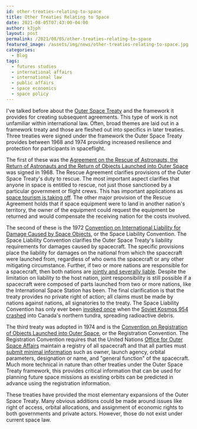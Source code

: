 ```yaml
---
id: other-treaties-relating-to-space
title: Other Treaties Relating to Space
date: 2021-08-05T07:43:00-04:00
author: k3jph
layout: post
permalink: /2021/08/05/other-treaties-relating-to-space
featured_image: /assets/img/news/other-treaties-relating-to-space.jpg
categories:
  - Blog
tags:
  - futures studies
  - international affairs
  - international law
  - public affairs
  - space economics
  - space policy 
---
```


I've talked before about the [Outer Space
Treaty](/2017/08/18/note-outer-space-treaty/) and the framework it
provides for creating subsequent agreements.  This type of work is
not unfamiliar within international law.  Often, broad themes are
laid out in a framework treaty and those are fleshed out into
specifics in later treaties.  Three treaties were signed under the
framework the Outer Space Treaty provides between 1968 and 1974
providing increased resilience and protection for participants in
spaceflight.

The first of these was the [Agreement on the Rescue of Astronauts,
the Return of Astronauts and the Return of Objects Launched into
Outer
Space](https://www.cambridge.org/core/journals/netherlands-international-law-review/article/abs/new-chapter-of-space-law-the-agreement-on-the-rescue-and-return-of-astronauts-and-space-objects/65052CCE07F6E0BFEDDD0AF79AF12CEE)
was signed in 1968.  The Rescue Agreement clarifies provisions of
the Outer Space Treaty's duty to rescue.  The most important aspect
clarifies that anyone in space is entitled to rescue, not just those
sanctioned by a particular government or flight crews.  This has
important applications as [space tourism is taking
off](https://www.elgaronline.com/view/edcoll/9781785361067/9781785361067.00009.xml).
The other major provision of the Rescue Agreement holds that if
space equipment were to land in another nation's territory, the
owner of the equipment could request the equipment be returned and
would compensate the receiving nation for the costs involved.

The second of these is the 1972 [Convention on International Liability
for Damage Caused by Space
Objects](https://heinonline.org/HOL/Page?handle=hein.journals/jrlsl6&div=20&g_sent=1&casa_token=XUQmjV0CJuUAAAAA:NPvO-ZO5EwB88vaD4AlvGDaeVp1U16m0P9vPCD_fmrZzC3vrH2MC-RMh_3P153rq6TwiOe4&collection=journals),
or the Space Liability Convention.  The Space Liability Convention
clarifies the Outer Space Treaty's liability requirements for damages
caused by spacecraft.  The specific provisions place the liability
for damages on the national from which the spacecraft were launched
from, regardless of who owns the spacecraft or any other mitigating
circumstance.  Further, if two or more nations are responsible for
a spacecraft, then both nations are [jointly and severally
liable](https://www.law.cornell.edu/wex/joint_and_several_liability).
Despite the limitation on liability to the host nation, joint
responsibility is still possible if a spacecraft were composed of
parts launched from two or more nations, like the International
Space Station has been.  The final clarification is that the treaty
provides no private right of action; all claims must be made by
nations against nations, all signatories to the treaty.  The Space
Liability Convention has only ever been [invoked
once](https://heinonline.org/hol-cgi-bin/get_pdf.cgi?handle=hein.journals/yjil10&section=11&casa_token=1h4A-xPcpSkAAAAA:RJCEfFsFdOAYm1Cp-_KS4GOmYOFvI0OMFlqnBJq-a6VZpZYw0Xqso_nn1Fp18V_EoZ05CNs)
when the [Soviet Kosmos 954
crashed](https://www.nature.com/articles/277342a0) into Canada's
northern tundra, spreading radioactive debris.

The third treaty was adopted in 1974 and is the [Convention on
Registration of Objects Launched into Outer
Space](https://brill.com/view/book/9789047428794/Bej.9789004175358.i-382_012.xml),
or the Registration Convention.  The Registration Convention requires
that the United Nations [Office for Outer Space
Affairs](https://www.unoosa.org/) maintain a registry of all
spacecraft and that all parties must [submit minimal
information](https://www.sciencedirect.com/science/article/pii/S0094576517315138)
such as owner, launch agency, orbital parameters, designation or
name, and "general function" of the spacecraft.  Much more technical
in nature than other treaties under the Outer Space Treaty framework,
this provides critical information that can be used for planning
future space missions as existing orbits can be predicted in advance
using the registration information.

These treaties have provided the most elementary expansions of the
Outer Space Treaty.  Many obvious additions could be made around
issues like right of access, orbital allocations, and assignment
of economic rights to both governments and private actors.  However,
those do not exist under current space law.
